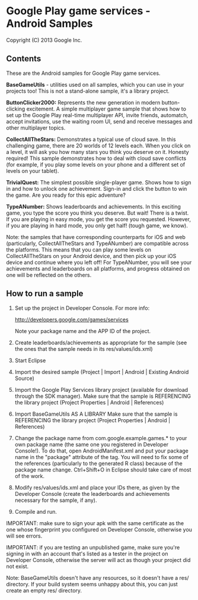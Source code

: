 Google Play game services - Android Samples
===========================================
Copyright (C) 2013 Google Inc.

<h2>Contents</h2>

These are the Android samples for Google Play game services.

<b>BaseGameUtils</b> - utilities used on all samples, which you can use in your projects too! This is not a stand-alone sample, it's a library project.

<b>ButtonClicker2000:</b> Represents the new generation in modern button-clicking excitement. A simple multiplayer game sample that shows how to set up the Google Play real-time multiplayer API, invite friends, automatch, accept invitations, use the waiting room UI, send and receive messages and other multiplayer topics.

<b>CollectAllTheStars:</b> Demonstrates a typical use of cloud save. In this challenging game, there are 20 worlds of 12 levels each. When you click on a level, it will ask you how many stars you think you deserve on it. Honesty required! This sample demonstrates how to deal with cloud save conflicts (for example, if you play some levels on your phone and a different set of levels on your tablet).

<b>TrivialQuest:</b> The simplest possible single-player game. Shows how to sign in and how to unlock one achievement. Sign-in and click the button to win the game. Are you ready for this epic adventure?

<b>TypeANumber:</b> Shows leaderboards and achievements. In this exciting game, you type the score you think you deserve. But wait! There is a twist. If you are playing in easy mode, you get the score you requested. However, if you are playing in hard mode, you only get half! (tough game, we know).

Note: the samples that have corresponding counterparts for iOS and web (particularly, CollectAllTheStars and TypeANumber) are compatible across the platforms. This means that you can play some levels on CollectAllTheStars on your Android device, and then pick up your iOS device and continue where you left off! For TypeANumber, you will see your achievements and leaderboards on all platforms, and progress obtained on one will be reflected on the others.

<h2>How to run a sample</h2>

1. Set up the project in Developer Console. For more info:

      http://developers.google.com/games/services
 
   Note your package name and the APP ID of the project.

2. Create leaderboards/achievements as appropriate for the sample
   (see the ones that the sample needs in its res/values/ids.xml)

3. Start Eclipse
4. Import the desired sample (Project | Import | Android | Existing Android Source)
5. Import the Google Play Services library project (available for download through the SDK manager).
   Make sure that the sample is REFERENCING the library project (Project Properties | Android | References)
6. Import BaseGameUtils AS A LIBRARY
   Make sure that the sample is REFERENCING the library project (Project Properties | Android | References)
7. Change the package name from com.google.example.games.* to your own package name
   (the same one you registered in Developer Console!). To do that, open AndroidManifest.xml and put
   your package name in the "package" attribute of the <manifest> tag. You will need to
   fix some of the references (particularly to the generated R class) because of the package name
   change. Ctrl+Shift+O in Eclipse should take care of most of the work.
8. Modify res/values/ids.xml and place your IDs there, as given by the
   Developer Console (create the leaderboards and achievements necessary for
   the sample, if any).
9. Compile and run.

IMPORTANT: make sure to sign your apk with the same certificate
as the one whose fingerprint you configured on Developer Console, otherwise
you will see errors.

IMPORTANT: if you are testing an unpublished game, make sure you're signing in with 
an account that's listed as a tester in the project on Developer Console,
otherwise the server will act as though your project did not exist.

Note: BaseGameUtils doesn't have any resources, so it doesn't have a res/ directory. If your build system seems unhappy about this, you can just create an empty res/ directory.
